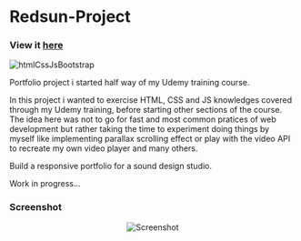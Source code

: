 # Redsun-Project

### View it [here](https://guillaumeauger85.github.io/Redsun-Project/)

![htmlCssJsBootstrap](https://user-images.githubusercontent.com/49698792/181607507-a3eda093-31d0-43d0-a3e9-746ef83a1374.png)

Portfolio project i started half way of my Udemy training course.

In this project i wanted to exercise HTML, CSS and JS  knowledges covered through my Udemy training, 
before starting other sections of the course. 
The idea here was not to go for fast and most common pratices of web development
but rather taking the time to experiment doing things by myself like implementing parallax scrolling effect or play with the video API to recreate my own video player and many others.

Build a responsive portfolio for a sound design studio. 

Work in progress...

### Screenshot

<p align="center">
  <img src="https://user-images.githubusercontent.com/49698792/181833292-4e412805-86d9-407e-b70c-e1404b393f75.PNG" alt="Screenshot">
</p>

